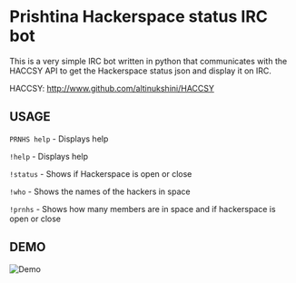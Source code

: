 # Prishtina Hackerspace status IRC bot

This is a very simple IRC bot written in python that communicates with the HACCSY API to get the Hackerspace status json and display it on IRC.

HACCSY: http://www.github.com/altinukshini/HACCSY

## USAGE

```PRNHS help``` - Displays help

```!help``` - Displays help

```!status``` - Shows if Hackerspace is open or close

```!who``` - Shows the names of the hackers in space

```!prnhs``` - Shows how many members are in space and if hackerspace is open or close

## DEMO

![Demo](demo.png)
